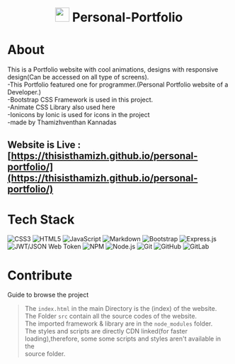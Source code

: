 <div align="center"><h1> <img src=https://thisisthamizh.github.io/personal-portfolio/src/images/logo.png width="32px"/> Personal-Portfolio </h1> </div>

# About

This is a Portfolio website with cool animations, designs with responsive design(Can be accessed on all type of screens). <br>
-This Portfolio featured one for programmer.(Personal Portfolio website of a Developer.) <br>
-Bootstrap CSS Framework is used in this project. <br>
-Animate CSS Library also used here <br>
-Ionicons by Ionic is used for icons in the project <br>
-made by Thamizhventhan Kannadas <br>

## Website is Live : [https://thisisthamizh.github.io/personal-portfolio/](https://thisisthamizh.github.io/personal-portfolio/)

# Tech Stack

![CSS3](https://img.shields.io/badge/css3-%231572B6.svg?logo=css3&logoColor=white&style=for-the-badge)
![HTML5](https://img.shields.io/badge/html5-%23E34F26.svg?logo=html5&logoColor=white&style=for-the-badge)
![JavaScript](https://img.shields.io/badge/javascript-%23323330.svg?logo=javascript&logoColor=%23F7DF1E&style=for-the-badge)
![Markdown](https://img.shields.io/badge/markdown-%23000000.svg?logo=markdown&logoColor=white&style=for-the-badge)
![Bootstrap](https://img.shields.io/badge/bootstrap-%23563D7C.svg?logo=bootstrap&logoColor=white&style=for-the-badge)
![Express.js](https://img.shields.io/badge/express.js-%23404d59.svg?logo=express&logoColor=%2361DAFB&style=for-the-badge)
![JWT/JSON Web Token](https://img.shields.io/badge/JWT-black?logo=JSON%20web%20tokens&style=for-the-badge)
![NPM ](https://img.shields.io/badge/NPM-%23000000.svg?logo=npm&logoColor=white&style=for-the-badge)
![Node.js ](https://img.shields.io/badge/node.js-6DA55F?logo=node.js&logoColor=white&style=for-the-badge)
![Git](https://img.shields.io/badge/git-%23F05033.svg?logo=git&logoColor=white&style=for-the-badge)
![GitHub](https://img.shields.io/badge/github-%23121011.svg?logo=github&logoColor=white&style=for-the-badge)
![GitLab](https://img.shields.io/badge/gitlab-%23181717.svg?logo=gitlab&logoColor=white&style=for-the-badge)

# Contribute

Guide to browse the project <br>
>The `index.html` in the main Directory is the (index) of the website. <br>
>The Folder `src` contain all the source codes of the website. <br>
>The imported framework & library are in the `node_modules` folder. <br>
>The styles and scripts are directly CDN linked(for faster loading),therefore, some some scripts and styles aren't available in the <br>
source folder.
